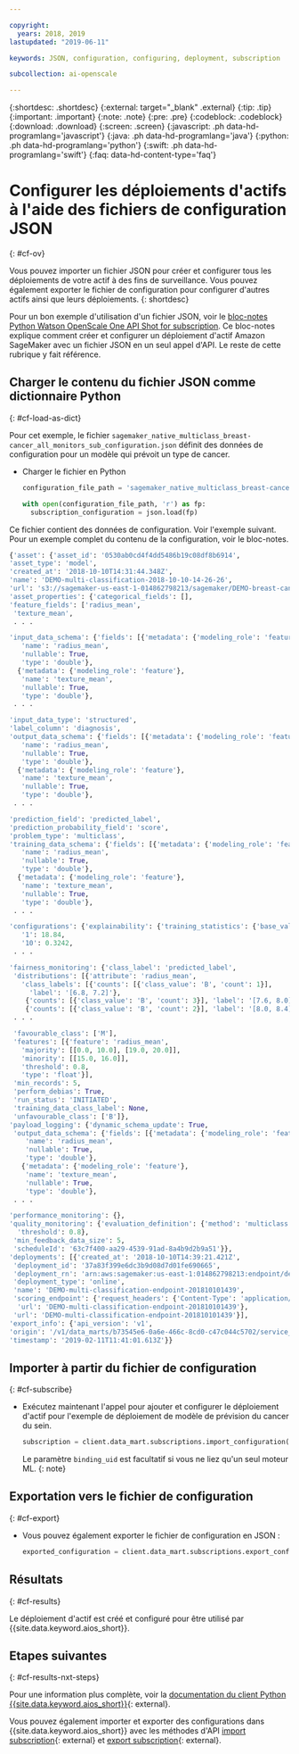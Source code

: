 ```yaml
---

copyright:
  years: 2018, 2019
lastupdated: "2019-06-11"

keywords: JSON, configuration, configuring, deployment, subscription

subcollection: ai-openscale

---
```


{:shortdesc: .shortdesc}
{:external: target="_blank" .external}
{:tip: .tip}
{:important: .important}
{:note: .note}
{:pre: .pre}
{:codeblock: .codeblock}
{:download: .download}
{:screen: .screen}
{:javascript: .ph data-hd-programlang='javascript'}
{:java: .ph data-hd-programlang='java'}
{:python: .ph data-hd-programlang='python'}
{:swift: .ph data-hd-programlang='swift'}
{:faq: data-hd-content-type='faq'}

# Configurer les déploiements d'actifs à l'aide des fichiers de configuration JSON
{: #cf-ov}

Vous pouvez importer un fichier JSON pour créer et configurer tous les déploiements de votre actif à des fins de surveillance. Vous pouvez également exporter le fichier de configuration pour configurer d'autres actifs ainsi que leurs déploiements.
{: shortdesc}

Pour un bon exemple d'utilisation d'un fichier JSON, voir le [bloc-notes Python Watson OpenScale One API Shot for subscription](https://github.com/pmservice/ai-openscale-tutorials/blob/master/notebooks/Watson%20OpenScale%20One%20API%20Shot%20for%20subscription.ipynb). Ce bloc-notes explique comment créer et configurer un déploiement d'actif Amazon SageMaker avec un fichier JSON en un seul appel d'API. Le reste de cette rubrique y fait référence.

## Charger le contenu du fichier JSON comme dictionnaire Python
{: #cf-load-as-dict}

Pour cet exemple, le fichier `sagemaker_native_multiclass_breast-cancer_all_monitors_sub_configuration.json`
définit des données de configuration pour un modèle qui prévoit un type de cancer.

- Charger le fichier en Python

    ```python
    configuration_file_path = 'sagemaker_native_multiclass_breast-cancer_all_monitors_sub_configuration.json'

  with open(configuration_file_path, 'r') as fp:
      subscription_configuration = json.load(fp)
    ```

Ce fichier contient des données de configuration. Voir l'exemple suivant. Pour un exemple complet du contenu de la configuration, voir le bloc-notes.

  ```python
  {'asset': {'asset_id': '0530ab0cd4f4dd5486b19c08df8b6914',
  'asset_type': 'model',
  'created_at': '2018-10-10T14:31:44.348Z',
  'name': 'DEMO-multi-classification-2018-10-10-14-26-26',
  'url': 's3://sagemaker-us-east-1-014862798213/sagemaker/DEMO-breast-cancer-prediction/DEMO-multi-classification-2018-10-10-14-26-26/output/model.tar.gz'},
 'asset_properties': {'categorical_fields': [],
  'feature_fields': ['radius_mean',
   'texture_mean',
   . . .

  'input_data_schema': {'fields': [{'metadata': {'modeling_role': 'feature'},
     'name': 'radius_mean',
     'nullable': True,
     'type': 'double'},
    {'metadata': {'modeling_role': 'feature'},
     'name': 'texture_mean',
     'nullable': True,
     'type': 'double'},
   . . .

  'input_data_type': 'structured',
  'label_column': 'diagnosis',
  'output_data_schema': {'fields': [{'metadata': {'modeling_role': 'feature'},
     'name': 'radius_mean',
     'nullable': True,
     'type': 'double'},
    {'metadata': {'modeling_role': 'feature'},
     'name': 'texture_mean',
     'nullable': True,
     'type': 'double'},
   . . .

  'prediction_field': 'predicted_label',
  'prediction_probability_field': 'score',
  'problem_type': 'multiclass',
  'training_data_schema': {'fields': [{'metadata': {'modeling_role': 'feature'},
     'name': 'radius_mean',
     'nullable': True,
     'type': 'double'},
    {'metadata': {'modeling_role': 'feature'},
     'name': 'texture_mean',
     'nullable': True,
     'type': 'double'},
   . . .

 'configurations': {'explainability': {'training_statistics': {'base_values': {'0': 13.37,
     '1': 18.84,
     '10': 0.3242,
   . . .

  'fairness_monitoring': {'class_label': 'predicted_label',
   'distributions': [{'attribute': 'radius_mean',
     'class_labels': [{'counts': [{'class_value': 'B', 'count': 1}],
       'label': '[6.8, 7.2]'},
      {'counts': [{'class_value': 'B', 'count': 3}], 'label': '[7.6, 8.0]'},
      {'counts': [{'class_value': 'B', 'count': 2}], 'label': '[8.0, 8.4]'},
   . . .

   'favourable_class': ['M'],
   'features': [{'feature': 'radius_mean',
     'majority': [[0.0, 10.0], [19.0, 20.0]],
     'minority': [[15.0, 16.0]],
     'threshold': 0.8,
     'type': 'float'}],
   'min_records': 5,
   'perform_debias': True,
   'run_status': 'INITIATED',
   'training_data_class_label': None,
   'unfavourable_class': ['B']},
  'payload_logging': {'dynamic_schema_update': True,
   'output_data_schema': {'fields': [{'metadata': {'modeling_role': 'feature'},
      'name': 'radius_mean',
      'nullable': True,
      'type': 'double'},
     {'metadata': {'modeling_role': 'feature'},
      'name': 'texture_mean',
      'nullable': True,
      'type': 'double'},
   . . .

  'performance_monitoring': {},
  'quality_monitoring': {'evaluation_definition': {'method': 'multiclass',
    'threshold': 0.8},
   'min_feedback_data_size': 5,
   'scheduleId': '63c7f400-aa29-4539-91ad-8a4b9d2b9a51'}},
 'deployments': [{'created_at': '2018-10-10T14:39:21.421Z',
   'deployment_id': '37a83f399e6dc3b9d08d7d01fe690665',
   'deployment_rn': 'arn:aws:sagemaker:us-east-1:014862798213:endpoint/demo-multi-classification-endpoint-201810101439',
   'deployment_type': 'online',
   'name': 'DEMO-multi-classification-endpoint-201810101439',
   'scoring_endpoint': {'request_headers': {'Content-Type': 'application/json'},
    'url': 'DEMO-multi-classification-endpoint-201810101439'},
   'url': 'DEMO-multi-classification-endpoint-201810101439'}],
 'export_info': {'api_version': 'v1',
  'origin': '/v1/data_marts/b73545e6-0a6e-466c-8cd0-c47c044c5702/service_bindings/bf44cc7f-990d-4942-bfc6-cbcf71a1b78c/subscriptions/0530ab0cd4f4dd5486b19c08df8b6914',
  'timestamp': '2019-02-11T11:41:01.613Z'}}
  ```

## Importer à partir du fichier de configuration
{: #cf-subscribe}

- Exécutez maintenant l'appel pour ajouter et configurer le déploiement d'actif pour l'exemple de déploiement de modèle de prévision du cancer du sein.

    ```python
    subscription = client.data_mart.subscriptions.import_configuration(binding_uid=binding_uid, configuration_data=subscription_configuration)
    ```

  Le paramètre `binding_uid` est facultatif si vous ne liez qu'un seul moteur ML.
  {: note}

## Exportation vers le fichier de configuration
{: #cf-export}

- Vous pouvez également exporter le fichier de configuration en JSON :

    ```python
    exported_configuration = client.data_mart.subscriptions.export_configuration(binding_uid=binding_uid, subscription_uid=subscription.uid)
    ```

## Résultats
{: #cf-results}

Le déploiement d'actif est créé et configuré pour être utilisé par {{site.data.keyword.aios_short}}.

## Etapes suivantes
{: #cf-results-nxt-steps}

Pour une information plus complète, voir la
[documentation du client Python
{{site.data.keyword.aios_short}}](http://ai-openscale-python-client-dev.mybluemix.net/#subscriptions){: external}.

Vous pouvez également importer et exporter des configurations dans {{site.data.keyword.aios_short}}
avec les méthodes d'API [import subscription](https://{DomainName}/apidocs/ai-openscale#import-subscription){: external} et
[export subscription](https://{DomainName}/apidocs/ai-openscale#export-subscription){: external}.
